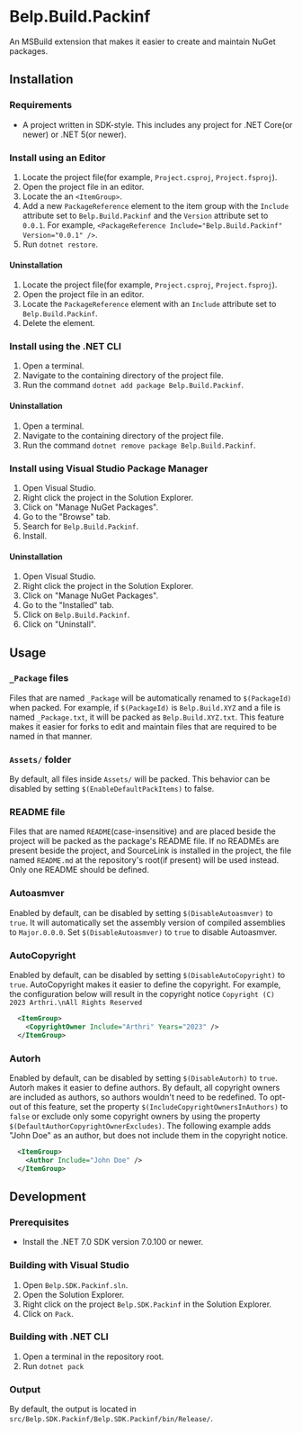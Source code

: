 # Belp.Build.Packinf
An MSBuild extension that makes it easier to create and maintain NuGet packages.

## Installation

### Requirements
- A project written in SDK-style. This includes any project for .NET Core(or newer) or .NET 5(or newer).

### Install using an Editor
1. Locate the project file(for example, `Project.csproj`, `Project.fsproj`).
1. Open the project file in an editor.
1. Locate the an `<ItemGroup>`.
1. Add a new `PackageReference` element to the item group with the `Include` attribute set to `Belp.Build.Packinf` and the `Version` attribute set to `0.0.1`. For example, `<PackageReference Include="Belp.Build.Packinf" Version="0.0.1" />`.
1. Run `dotnet restore`.

#### Uninstallation
1. Locate the project file(for example, `Project.csproj`, `Project.fsproj`).
1. Open the project file in an editor.
1. Locate the `PackageReference` element with an `Include` attribute set to `Belp.Build.Packinf`.
1. Delete the element.

### Install using the .NET CLI
1. Open a terminal.
1. Navigate to the containing directory of the project file.
1. Run the command `dotnet add package Belp.Build.Packinf`.

#### Uninstallation
1. Open a terminal.
1. Navigate to the containing directory of the project file.
1. Run the command `dotnet remove package Belp.Build.Packinf`.

### Install using Visual Studio Package Manager
1. Open Visual Studio.
1. Right click the project in the Solution Explorer.
1. Click on "Manage NuGet Packages".
1. Go to the "Browse" tab.
1. Search for `Belp.Build.Packinf`.
1. Install.

#### Uninstallation
1. Open Visual Studio.
1. Right click the project in the Solution Explorer.
1. Click on "Manage NuGet Packages".
1. Go to the "Installed" tab.
1. Click on `Belp.Build.Packinf`.
1. Click on "Uninstall".

## Usage

### `_Package` files
Files that are named `_Package` will be automatically renamed to `$(PackageId)` when packed. For example, if `$(PackageId)` is `Belp.Build.XYZ` and a file is named `_Package.txt`, it will be packed as `Belp.Build.XYZ.txt`. This feature makes it easier for forks to edit and maintain files that are required to be named in that manner.

### `Assets/` folder
By default, all files inside `Assets/` will be packed. This behavior can be disabled by setting `$(EnableDefaultPackItems)` to false.

### README file
Files that are named `README`(case-insensitive) and are placed beside the project will be packed as the package's README file. If no READMEs are present beside the project, and SourceLink is installed in the project, the file named `README.md` at the repository's root(if present) will be used instead. Only one README should be defined.

### Autoasmver
Enabled by default, can be disabled by setting `$(DisableAutoasmver)` to `true`. It will automatically set the assembly version of compiled assemblies to `Major.0.0.0`. Set `$(DisableAutoasmver)` to `true` to disable Autoasmver.

### AutoCopyright
Enabled by default, can be disabled by setting `$(DisableAutoCopyright)` to `true`. AutoCopyright makes it easier to define the copyright. For example, the configuration below will result in the copyright notice `Copyright (C) 2023 Arthri.\nAll Rights Reserved`
```xml
  <ItemGroup>
    <CopyrightOwner Include="Arthri" Years="2023" />
  </ItemGroup>
```

### Autorh
Enabled by default, can be disabled by setting `$(DisableAutorh)` to `true`. Autorh makes it easier to define authors. By default, all copyright owners are included as authors, so authors wouldn't need to be redefined. To opt-out of this feature, set the property `$(IncludeCopyrightOwnersInAuthors)` to `false` or exclude only some copyright owners by using the property `$(DefaultAuthorCopyrightOwnerExcludes)`. The following example adds "John Doe" as an author, but does not include them in the copyright notice.
```xml
  <ItemGroup>
    <Author Include="John Doe" />
  </ItemGroup>
```

## Development

### Prerequisites
- Install the .NET 7.0 SDK version 7.0.100 or newer.

### Building with Visual Studio
1. Open `Belp.SDK.Packinf.sln`.
1. Open the Solution Explorer.
1. Right click on the project `Belp.SDK.Packinf` in the Solution Explorer.
1. Click on `Pack`.

### Building with .NET CLI
1. Open a terminal in the repository root.
1. Run `dotnet pack`

### Output
By default, the output is located in `src/Belp.SDK.Packinf/Belp.SDK.Packinf/bin/Release/`.
